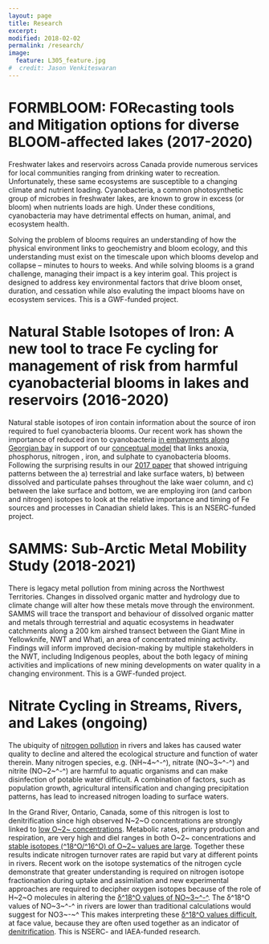 ```yaml
---
layout: page
title: Research
excerpt: 
modified: 2018-02-02
permalink: /research/
image:
  feature: L305_feature.jpg
#  credit: Jason Venkiteswaran
---
```


# FORMBLOOM: FORecasting tools and Mitigation options for diverse BLOOM-affected lakes (2017-2020)

Freshwater lakes and reservoirs across Canada provide numerous services for local communities ranging from drinking water to recreation. Unfortunately, these same ecosystems are susceptible to a changing climate and nutrient loading. Cyanobacteria, a common photosynthetic group of microbes in freshwater lakes, are known to grow in excess (or bloom) when nutrients loads are high. Under these conditions, cyanobacteria may have detrimental effects on human, animal, and ecosystem health. 

Solving the problem of blooms requires an understanding of how the physical environment links to geochemistry and bloom ecology, and this understanding must exist on the timescale upon which blooms develop and collapse – minutes to hours to weeks. And while solving blooms is a grand challenge, managing their impact is a key interim goal. This project is designed to address key environmental factors that drive bloom onset, duration, and cessation while also evaluting the impact blooms have on ecosystem services. This is a GWF-funded project.

# Natural Stable Isotopes of Iron: A new tool to trace Fe cycling for management of risk from harmful cyanobacterial blooms in lakes and reservoirs (2016-2020)

Natural stable isotopes of iron contain information about the source of iron required to fuel cyanobacteria blooms. Our recent work has shown the importance of reduced iron to cyanobacteria [in embayments along Georgian bay](https://doi.org/10.1139/cjfas-2016-0377) in support of our [conceptual model](https://doi.org/10.1111/fwb.12334) that links anoxia, phosphorus, nitrogen , iron, and sulphate to cyanobacteria blooms. Following the surprising results in our [2017 paper](https://doi.org/10.1038/srep46708) that showed intriguing patterns between the a) terrestrial and lake surface waters, b) between dissolved and particulate pahses throughout the lake waer column, and c) between the lake surface and bottom, we are employing iron (and carbon and nitrogen) isotopes to look at the relative importance and timing of Fe sources and processes in Canadian shield lakes. This is an NSERC-funded project.

# SAMMS: Sub-Arctic Metal Mobility Study (2018-2021)

There is legacy metal pollution from mining across the Northwest Territories. Changes in dissolved organic matter and hydrology due to climate change will alter how these metals move through the environment. SAMMS will  trace the transport and behaviour of dissolved organic matter and metals through terrestrial and aquatic ecosystems in headwater catchments along a 200 km airshed transect between the Giant Mine in Yellowknife, NWT and Whatì, an area of concentrated mining activity. Findings will inform improved decision-making by multiple stakeholders in the NWT, including Indigenous peoples, about the both legacy of mining activities and implications of new mining developments on water quality in a changing environment. This is a GWF-funded project.

# Nitrate Cycling in Streams, Rivers, and Lakes (ongoing)

The ubiquity of [nitrogen pollution](https://doi.org/10.1139/facets-2016-0060) in rivers and lakes has caused water quality to decline and altered the ecological structure and function of water therein. Many nitrogen species, e.g. (NH~4~^-^), nitrate (NO~3~^-^) and nitrite (NO~2~^-^) are harmful to aquatic organisms and can make disinfection of potable water difficult. A combination of factors, such as population growth, agricultural intensification and changing precipitation patterns, has lead to increased nitrogen loading to surface waters.

In the Grand River, Ontario, Canada, some of this nitrogen is lost to denitrification since high observed N~2~O concentrations are strongly linked to [low O~2~ concentrations](https://doi.org/10.1021/es500069j). Metabolic rates, primary production and respiration, are very high and diel ranges in both O~2~ concentrations and [stable isotopes (^18^O/^16^O) of O~2~ values are large](https://dx.doi.org/10.1086/683241). Together these results indicate nitrogen turnover rates are rapid but vary at different points in rivers. Recent work on the isotope systematics of the nitrogen cycle demonstrate that greater understanding is required on nitrogen isotope fractionation during uptake and assimilation and new experimental approaches are required to decipher oxygen isotopes because of the role of H~2~O molecules in altering the [δ^18^O values of NO~3~^-^](https://doi.org/10.1111/j.1365-2486.2011.02547.x). The δ^18^O values of NO~3~^-^ in rivers are lower than traditional calculations would suggest for NO3~-~^ This makes interpreting these [δ^18^O values difficult](https://doi.org/10.1016/j.gca.2013.03.003), at face value, because they are often used together as an indicator of [denitrification](https://doi.org/10.1021/es1002567). This is NSERC- and IAEA-funded research.
